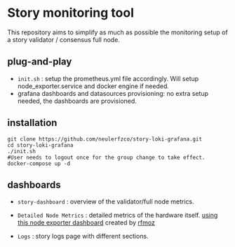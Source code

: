 # Story monitoring tool 

This repository aims to simplify as much as possible the monitoring setup of a story validator / consensus full node.

## plug-and-play

- `init.sh` : setup the prometheus.yml file accordingly. Will setup node_exporter.service and docker engine if needed. 
- grafana dashboards and datasources provisioning: no extra setup needed, the dashboards are provisioned. 

## installation

```
git clone https://github.com/neulerfzco/story-loki-grafana.git
cd story-loki-grafana
./init.sh  
#User needs to logout once for the group change to take effect.
docker-compose up -d  
```

## dashboards
- `story-dashboard` : overview of the validator/full node metrics. 
 
- `Detailed Node Metrics` : detailed metrics of the hardware itself. [using this node exporter dashboard](https://github.com/rfmoz/grafana-dashboards) created by [rfmoz](https://github.com/rfmoz)


- `Logs` : story logs page with different sections.

